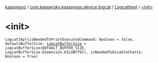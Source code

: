 [kaspresso](../../index.md) / [com.kaspersky.kaspresso.device.logcat](../index.md) / [LogcatImpl](index.md) / [&lt;init&gt;](./-init-.md)

# &lt;init&gt;

`LogcatImpl(isNeededToPrintExecutedCommand: Boolean = false, defaultBufferSize: `[`LogcatBufferSize`](../-logcat-buffer-size/index.md)` = LogcatBufferSize(DEFAULT_BUFFER_SIZE, LogcatBufferSize.Dimension.KILOBYTES), isNeededToDisableChatty: Boolean = true)`